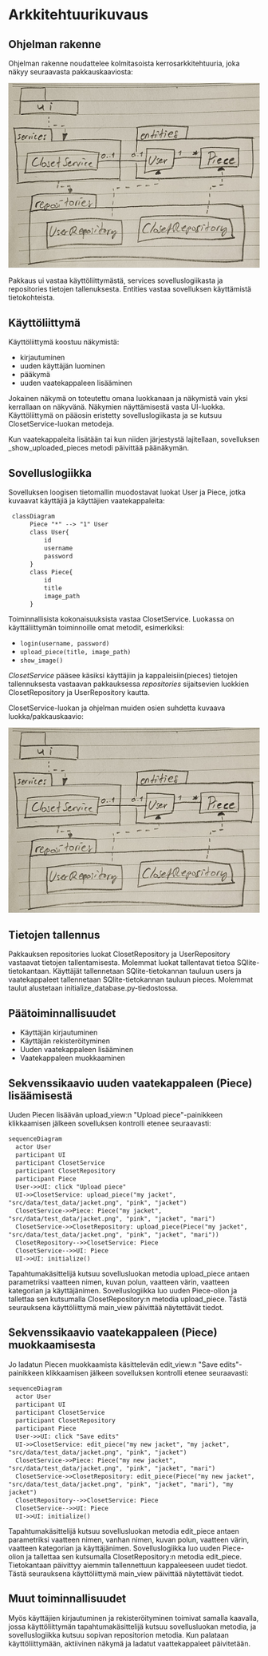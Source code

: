 # Arkkitehtuurikuvaus
## Ohjelman rakenne
Ohjelman rakenne noudattelee kolmitasoista kerrosarkkitehtuuria, joka näkyy seuraavasta pakkauskaaviosta:

![Pakkausrakenne ja luokat](https://github.com/maritatsuko/ot-harjoitustyo/blob/main/dokumentaatio/kuvat/pakkauskaavio.jpg)

Pakkaus ui vastaa käyttöliittymästä, services sovelluslogiikasta ja repositories tietojen tallenuksesta. Entities vastaa sovelluksen käyttämistä tietokohteista.

## Käyttöliittymä
Käyttöliittymä koostuu näkymistä:
- kirjautuminen
- uuden käyttäjän luominen
- pääkymä
- uuden vaatekappaleen lisääminen

Jokainen näkymä on toteutettu omana luokkanaan ja näkymistä vain yksi kerrallaan on näkyvänä. Näkymien näyttämisestä vasta UI-luokka. Käyttöliittymä on pääosin eristetty sovelluslogiikasta ja se kutsuu ClosetService-luokan metodeja. 

Kun vaatekappaleita lisätään tai kun niiden järjestystä lajitellaan, sovelluksen _show_uploaded_pieces metodi päivittää päänäkymän. 

## Sovelluslogiikka

Sovelluksen loogisen tietomallin muodostavat luokat User ja Piece, jotka kuvaavat käyttäjiä ja käyttäjien vaatekappaleita:

```mermaid
 classDiagram
      Piece "*" --> "1" User
      class User{
          id
          username
          password
      }
      class Piece{
          id
          title
          image_path
      }
```

Toiminnallisista kokonaisuuksista vastaa ClosetService. Luokassa on käyttäliittymän toiminnoille omat metodit, esimerkiksi:

- `login(username, password)`
- `upload_piece(title, image_path)`
- `show_image()`

_ClosetService_ pääsee käsiksi käyttäjiin ja kappaleisiin(pieces) tietojen tallennuksesta vastaavan pakkauksessa _repositories_ sijaitsevien luokkien ClosetRepository ja UserRepository kautta.

ClosetService-luokan ja ohjelman muiden osien suhdetta kuvaava luokka/pakkauskaavio:

![Pakkausrakenne ja luokat](https://github.com/maritatsuko/ot-harjoitustyo/blob/main/dokumentaatio/kuvat/pakkauskaavio.jpg)

## Tietojen tallennus

Pakkauksen repositories luokat ClosetRepository ja UserRepository vastaavat tietojen tallentamisesta. Molemmat luokat tallentavat tietoa SQlite-tietokantaan. Käyttäjät tallennetaan SQlite-tietokannan tauluun users ja vaatekappaleet tallennetaan SQlite-tietokannan tauluun pieces. Molemmat taulut alustetaan initialize_database.py-tiedostossa. 

## Päätoiminnallisuudet

- Käyttäjän kirjautuminen
- Käyttäjän rekisteröityminen
- Uuden vaatekappaleen lisääminen
- Vaatekappaleen muokkaaminen

## Sekvenssikaavio uuden vaatekappaleen (Piece) lisäämisestä

Uuden Piecen lisäävän upload_view:n "Upload piece"-painikkeen klikkaamisen jälkeen sovelluksen kontrolli etenee seuraavasti:

```mermaid
sequenceDiagram
  actor User
  participant UI
  participant ClosetService
  participant ClosetRepository
  participant Piece
  User->>UI: click "Upload piece"
  UI->>ClosetService: upload_piece("my jacket", "src/data/test_data/jacket.png", "pink", "jacket")
  ClosetService->>Piece: Piece("my jacket", "src/data/test_data/jacket.png", "pink", "jacket", "mari")
  ClosetService->>ClosetRepository: upload_piece(Piece("my jacket", "src/data/test_data/jacket.png", "pink", "jacket", "mari"))
  ClosetRepository-->>ClosetService: Piece
  ClosetService-->>UI: Piece
  UI->>UI: initialize()
```
Tapahtumakäsittelijä kutsuu sovellusluokan metodia upload_piece antaen parametriksi vaatteen nimen, kuvan polun, vaatteen värin, vaatteen kategorian ja käyttäjänimen. Sovelluslogiikka luo uuden Piece-olion ja tallettaa sen kutsumalla ClosetRepository:n metodia upload_piece. Tästä seurauksena käyttöliittymä main_view päivittää näytettävät tiedot.

## Sekvenssikaavio vaatekappaleen (Piece) muokkaamisesta

Jo ladatun Piecen muokkaamista käsittelevän edit_view:n "Save edits"-painikkeen klikkaamisen jälkeen sovelluksen kontrolli etenee seuraavasti:

```mermaid
sequenceDiagram
  actor User
  participant UI
  participant ClosetService
  participant ClosetRepository
  participant Piece
  User->>UI: click "Save edits"
  UI->>ClosetService: edit_piece("my new jacket", "my jacket", "src/data/test_data/jacket.png", "pink", "jacket")
  ClosetService->>Piece: Piece("my new jacket", "src/data/test_data/jacket.png", "pink", "jacket", "mari")
  ClosetService->>ClosetRepository: edit_piece(Piece("my new jacket", "src/data/test_data/jacket.png", "pink", "jacket", "mari"), "my jacket")
  ClosetRepository-->>ClosetService: Piece
  ClosetService-->>UI: Piece
  UI->>UI: initialize()
```
Tapahtumakäsittelijä kutsuu sovellusluokan metodia edit_piece antaen parametriksi vaatteen nimen, vanhan nimen, kuvan polun, vaatteen värin, vaatteen kategorian ja käyttäjänimen. Sovelluslogiikka luo uuden Piece-olion ja tallettaa sen kutsumalla ClosetRepository:n metodia edit_piece. Tietokantaan päivittyy aiemmin tallennettuun kappaleeseen uudet tiedot. Tästä seurauksena käyttöliittymä main_view päivittää näytettävät tiedot.

## Muut toiminnallisuudet

Myös käyttäjien kirjautuminen ja rekisteröityminen toimivat samalla kaavalla, jossa käyttöliittymän tapahtumakäsittelijä kutsuu sovellusluokan metodia, ja sovelluslogiikka kutsuu sopivan repositorion metodia. Kun palataan käyttöliittymään, aktiivinen näkymä ja ladatut vaattekappaleet päivitetään.

